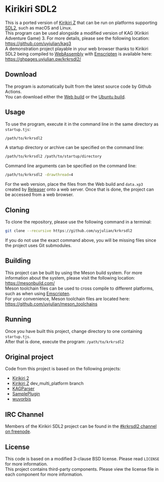 # Kirikiri SDL2

This is a ported version of [Kirikiri Z](https://krkrz.github.io/) that can be run on platforms supporting [SDL2](https://www.libsdl.org/), such as macOS and Linux.  
This program can be used alongside a modified version of KAG (Kirikiri Adventure Game) 3. For more details, please see the following location: https://github.com/uyjulian/kag3  
A demonstration project playable in your web browser thanks to Kirikiri SDL2 being compiled to [WebAssembly](https://webassembly.org/) with [Emscripten](https://emscripten.org/) is available here: https://ghpages.uyjulian.pw/krkrsdl2/  

## Download

The program is automatically built from the latest source code by Github Actions.  
You can download either the [Web build](https://github.com/uyjulian/krkrsdl2/releases/download/latest/krkrsdl2-web.zip) or the [Ubuntu build](https://github.com/uyjulian/krkrsdl2/releases/download/latest/krkrsdl2-ubuntu.zip).

## Usage

To use the program, execute it in the command line in the same directory as `startup.tjs`:
```bash
/path/to/krkrsdl2
```

A startup directory or archive can be specified on the command line:
```bash
/path/to/krkrsdl2 /path/to/startup/directory
```

Command line arguments can be specified on the command line:
```bash
/path/to/krkrsdl2 -drawthread=4
```

For the web version, place the files from the Web build and `data.xp3` created by [Releaser](https://krkrz.github.io/krkr2doc/kr2doc/contents/Releaser.html) onto a web server. Once that is done, the project can be accessed from a web browser.  

## Cloning

To clone the repository, please use the following command in a terminal:

```bash
git clone --recursive https://github.com/uyjulian/krkrsdl2
```
If you do not use the exact command above, you will be missing files since the project uses Git submodules.

## Building

This project can be built by using the Meson build system. For more information about the system, please visit the following location: https://mesonbuild.com/  
Meson toolchain files can be used to cross compile to different platforms, such as when using [Emscripten](https://emscripten.org/).  
For your convenience, Meson toolchain files are located here: https://github.com/uyjulian/meson_toolchains  

## Running

Once you have built this project, change directory to one containing `startup.tjs`.  
After that is done, execute the program: `/path/to/krkrsdl2`  

## Original project

Code from this project is based on the following projects:
* [Kirikiri 2](https://github.com/krkrz/krkr2)
* [Kirikiri Z](https://github.com/krkrz/krkrz) dev_multi_platform branch
* [KAGParser](https://github.com/krkrz/KAGParser)
* [SamplePlugin](https://github.com/krkrz/SamplePlugin)
* [wuvorbis](https://github.com/krkrz/wuvorbis)

## IRC Channel

Members of the Kirikiri SDL2 project can be found in the [#krkrsdl2 channel on freenode](https://webchat.freenode.net/?channel=#krkrsdl2).

## License

This code is based on a modified 3-clause BSD license. Please read `LICENSE` for more information.  
This project contains third-party components. Please view the license file in each component for more information.
